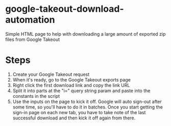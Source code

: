 # google-takeout-download-automation
Simple HTML page to help with downloading a large amount of exported zip files from Google Takeout

# Steps
1. Create your Google Takeout request
2. When it's ready, go to the Google Takeout exports page
3. Right click the first download link and copy the link URL
4. Split it into parts at the "i=" query string param and paste into the constants in the script
5. Use the inputs on the page to kick it off. Google will auto sign-out after some time, so you'll have to do it in batches. Once you start getting the sign-in page on each new tab, you have to take note of the last successful download and then kick it off again from there.
